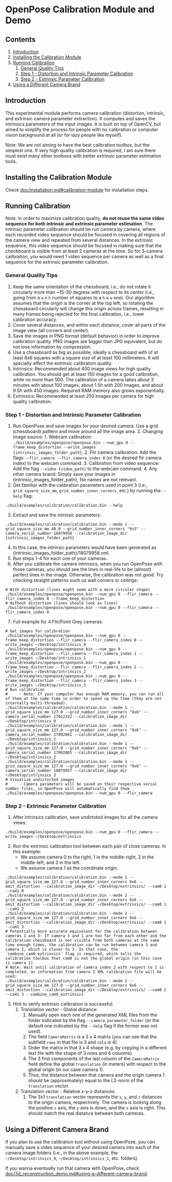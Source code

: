 OpenPose Calibration Module and Demo
=============================================

## Contents
1. [Introduction](#introduction)
2. [Installing the Calibration Module](#installing-the-calibration-module)
3. [Running Calibration](#running-calibration)
    1. [General Quality Tips](#general-quality-tips)
    2. [Step 1 - Distortion and Intrinsic Parameter Calibration](#step-1---distortion-and-intrinsic-parameter-calibration)
    3. [Step 2 - Extrinsic Parameter Calibration](#step-2---extrinsic-parameter-calibration)
4. [Using a Different Camera Brand](#using-a-different-camera-brand)



## Introduction
This experimental module performs camera calibration (distortion, intrinsic, and extrinsic camera parameter extraction). It computes and saves the intrinsics parameters of the input images. It is built on top of OpenCV, but aimed to simplify the process for people with no calibration or computer vision background at all (or for lazy people like myself).

Note: We are not aiming to have the best calibration toolbox, but the simplest one. If very high quality calibration is required, I am sure there must exist many other toolboxs with better extrinsic parameter estimation tools.



## Installing the Calibration Module
Check [doc/installation.md#calibration-module](./installation.md#calibration-module) for installation steps.



## Running Calibration
Note: In order to maximize calibration quality, **do not reuse the same video sequence for both intrinsic and extrinsic parameter estimation**. The intrinsic parameter calibration should be run camera by camera, where each recorded video sequence should be focused in covering all regions of the camera view and repeated from several distances. In the extrinsic sequence, this video sequence should be focused in making sure that the checkboard is visible from at least 2 cameras at the time. So for 3-camera calibration, you would need 1 video sequence per camera as well as a final sequence for the extrinsic parameter calibration.

### General Quality Tips
1. Keep the same orientation of the chessboard, i.e., do not rotate it circularly more than ~15-30 degress with respect to its center (i.e., going from a `w` x `h` number of squares to a `h` x `w` one). Our algorithm assumes that the origin is the corner at the top left, so rotating the chessboard circularly will change this origin across frames, resulting in many frames being rejected for the final calibration, i.e., lower calibration accuracy.
2. Cover several distances, and within each distance, cover all parts of the image view (all corners and center).
3. Save the images in PNG format (default behavior) in order to improve calibration quality. PNG images are bigger than JPG equivalent, but do not lose information by compression.
4. Use a chessboard as big as possible, ideally a chessboard with of at least 8x6 squares with a square size of at least 100 millimeters. It will specially affect the extrinsic calibration quality.
5. Intrinsics: Recommended about 400 image views for high quality calibration. You should get at least 150 images for a good calibration, while no more than 500. The calibration of a camera takes about 3 minutes with about 100 images, about 1.5h with 200 images, and about 9.5h with 450 images. Required RAM memory also grows exponentially.
6. Extrinsics: Recommended at least 250 images per camera for high quality calibration.

### Step 1 - Distortion and Intrinsic Parameter Calibration
1. Run OpenPose and save images for your desired camera. Use a grid (chessboard) pattern and move around all the image area.
    2. Changing image source:
        1. Webcam calibration: `./build/examples/openpose/openpose.bin --num_gpu 0 --frame_keep_distortion --write_images {intrinsic_images_folder_path}`.
        2. Flir camera calibration: Add the flags `--flir_camera --flir_camera_index 0` (or the desired flir camera index) to the webcam command.
        3. Calibration from video sequence: Add the flag `--video {video_path}` to the webcam command.
        4. Any other camera brand: Simply save your images in {intrinsic_images_folder_path}, file names are not relevant.
2. Get familiar with the calibration parameters used in point 3 (i.e., `grid_square_size_mm`, `grid_number_inner_corners`, etc.) by running the `--help` flag:
```
./build/examples/calibration/calibration.bin --help
```
3. Extract and save the intrinsic parameters:
```
./build/examples/calibration/calibration.bin --mode 1 --grid_square_size_mm 40.0 --grid_number_inner_corners "9x5" --camera_serial_number 18079958 --calibration_image_dir {intrinsic_images_folder_path}
```
4. In this case, the intrinsic parameters would have been generated as {intrinsic_images_folder_path}/18079958.xml.
5. Run steps 1-4 for each one of your cameras.
6. After you calibrate the camera intrinsics, when you run OpenPose with those cameras, you should see the lines in real-life to be (almost) perfect lines in the image. Otherwise, the calibration was not good. Try checking straight patterns such us wall corners or ceilings:
```
# With distortion (lines might seem with a more circular shape)
./build/examples/openpose/openpose.bin --num_gpu 0 --flir_camera --flir_camera_index 0 --frame_keep_distortion
# Without distortion (lines should look as lines)
./build/examples/openpose/openpose.bin --num_gpu 0 --flir_camera --flir_camera_index 0
```
7. Full example for 4 Flir/Point Grey cameras:
```
# Get images for calibration
./build/examples/openpose/openpose.bin --num_gpu 0 --frame_keep_distortion --flir_camera --flir_camera_index 0 --write_images ~/Desktop/intrinsics_0
./build/examples/openpose/openpose.bin --num_gpu 0 --frame_keep_distortion --flir_camera --flir_camera_index 1 --write_images ~/Desktop/intrinsics_1
./build/examples/openpose/openpose.bin --num_gpu 0 --frame_keep_distortion --flir_camera --flir_camera_index 2 --write_images ~/Desktop/intrinsics_2
./build/examples/openpose/openpose.bin --num_gpu 0 --frame_keep_distortion --flir_camera --flir_camera_index 3 --write_images ~/Desktop/intrinsics_3
# Run calibration
#     - Note: If your computer has enough RAM memory, you can run all of them at the same time in order to speed up the time (they are not internally multi-threaded).
./build/examples/calibration/calibration.bin --mode 1 --grid_square_size_mm 127.0 --grid_number_inner_corners "9x6" --camera_serial_number 17012332 --calibration_image_dir ~/Desktop/intrinsics_0
./build/examples/calibration/calibration.bin --mode 1 --grid_square_size_mm 127.0 --grid_number_inner_corners "9x6" --camera_serial_number 17092861 --calibration_image_dir ~/Desktop/intrinsics_1
./build/examples/calibration/calibration.bin --mode 1 --grid_square_size_mm 127.0 --grid_number_inner_corners "9x6" --camera_serial_number 17092865 --calibration_image_dir ~/Desktop/intrinsics_2
./build/examples/calibration/calibration.bin --mode 1 --grid_square_size_mm 127.0 --grid_number_inner_corners "9x6" --camera_serial_number 18079957 --calibration_image_dir ~/Desktop/intrinsics_3
# Visualize undistorted images
#     - Camera parameters will be saved on their respective serial number files, so OpenPose will automatically find them
./build/examples/openpose/openpose.bin --num_gpu 0 --flir_camera
```



### Step 2 - Extrinsic Parameter Calibration
1. After intrinsics calibration, save undirtoted images for all the camera views:
```
./build/examples/openpose/openpose.bin --num_gpu 0 --flir_camera --write_images ~/Desktop/extrinsics
```
2. Run the extrinsic calibration tool between each pair of close cameras. In this example:
	- We assume camera 0 to the right, 1 in the middle-right, 2 in the middle-left, and 3 in the left.
	- We assume camera 1 as the coordinate origin.
```
./build/examples/calibration/calibration.bin --mode 2 --grid_square_size_mm 127.0 --grid_number_inner_corners 9x6 --omit_distortion --calibration_image_dir ~/Desktop/extrinsics/ --cam0 1 --cam1 0
./build/examples/calibration/calibration.bin --mode 2 --grid_square_size_mm 127.0 --grid_number_inner_corners 9x6 --omit_distortion --calibration_image_dir ~/Desktop/extrinsics/ --cam0 1 --cam1 2
./build/examples/calibration/calibration.bin --mode 2 --grid_square_size_mm 127.0 --grid_number_inner_corners 9x6 --omit_distortion --calibration_image_dir ~/Desktop/extrinsics/ --cam0 1 --cam1 3
# Potentially more accurate equivalent for the calibration between cameras 1 and 3: If camera 3 and 1 are too far from each other and the calibration chessboard is not visible from both cameras at the same time enough times, the calibration can be run between camera 3 and camera 2, which is closer to 3. In that case, the `combine_cam0_extrinsics` flag is required, which tells the calibration toolbox that cam0 is not the global origin (in this case is camera 1).
# Note: Wait until calibration of camera index 2 with respect to 1 is completed, as information from camera 2 XML calibration file will be used:
./build/examples/calibration/calibration.bin --mode 2 --grid_square_size_mm 127.0 --grid_number_inner_corners 9x6 --omit_distortion --calibration_image_dir ~/Desktop/extrinsics/ --cam0 2 --cam1 3 --combine_cam0_extrinsics
```
3. Hint to verify extrinsic calibration is successful:
    1. Translation vector - Global distance:
        1. Manually open each one of the generated XML files from the folder indicated by the flag `--camera_parameter_folder` (or the default one indicated by the `--help` flag if the former was not used).
        2. The field `CameraMatrix` is a 3 x 4 matrix (you can see that the subfield `rows` in that file is 3 and `cols` is 4).
        3. Order the matrix in that 3 x 4 shape (e.g. by copying in a different text file with the shape of 3 rows and 4 columns).
        4. The 3 first components of the last column of the `CameraMatrix` field define the global `translation` (in meters) with respect to the global origin (in our case camera 1).
        5. Thus, the distance between that camera and the origin camera 1 should be (approximately) equal to the L2-norm of the `translation` vector.
    2. Translation vector - Relative x-y-z distances:
        1. The 3x1 `translation` vector represents the `x`, `y`, and `z` distances to the origin camera, respectively. The camera is looking along the positive `z` axis, the `y` axis is down, and the `x` axis is right. This should match the real distance between both cameras.



## Using a Different Camera Brand
If you plan to use the calibration tool without using OpenPose, you can manually save a video sequence of your desired camera into each of the camera image folders (i.e., in the above example, the `~/Desktop/intrinsics_0`, `~/Desktop/intrinsics_1`, etc. folders).

If you wanna eventually run that camera with OpenPose, check [doc/3d_reconstruction_demo.md#using-a-different-camera-brand](./3d_reconstruction_demo.md#using-a-different-camera-brand).

